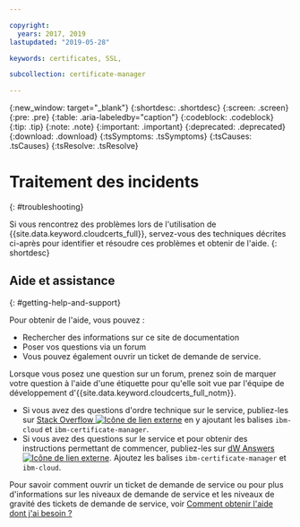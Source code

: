 ```yaml
---

copyright:
  years: 2017, 2019
lastupdated: "2019-05-28"

keywords: certificates, SSL, 

subcollection: certificate-manager

---
```


{:new_window: target="_blank"}
{:shortdesc: .shortdesc}
{:screen: .screen}
{:pre: .pre}
{:table: .aria-labeledby="caption"}
{:codeblock: .codeblock}
{:tip: .tip}
{:note: .note}
{:important: .important}
{:deprecated: .deprecated}
{:download: .download}
{:tsSymptoms: .tsSymptoms}
{:tsCauses: .tsCauses}
{:tsResolve: .tsResolve}

# Traitement des incidents
{: #troubleshooting}

Si vous rencontrez des problèmes lors de l'utilisation de {{site.data.keyword.cloudcerts_full}}, servez-vous des techniques décrites ci-après pour identifier et résoudre ces problèmes et obtenir de l'aide.
{: shortdesc}

## Aide et assistance
{: #getting-help-and-support}



Pour obtenir de l'aide, vous pouvez :

- Rechercher des informations sur ce site de documentation
- Poser vos questions via un forum
- Vous pouvez également ouvrir un ticket de demande de service.

Lorsque vous posez une question sur un forum, prenez soin de marquer votre question à l'aide d'une
étiquette pour qu'elle soit vue par l'équipe de développement d'{{site.data.keyword.cloudcerts_full_notm}}.

- Si vous avez des questions d'ordre technique sur le service, publiez-les sur [Stack Overflow ![Icône de lien externe](../../icons/launch-glyph.svg "Icône de lien externe")](https://stackoverflow.com/search?q=ibm-certificate-manager+ibm-cloud) en y ajoutant les balises `ibm-cloud` et `ibm-certificate-manager`.  
- Si vous avez des questions sur le service et pour obtenir des instructions permettant de commencer, publiez-les sur [dW Answers ![Icône de lien externe](../../icons/launch-glyph.svg "Icône de lien externe")](https://developer.ibm.com/answers). Ajoutez les balises `ibm-certificate-manager` et `ibm-cloud`.

Pour savoir comment ouvrir un ticket de demande de service ou pour plus d'informations sur les niveaux de demande de service et les niveaux de gravité des tickets de demande de service, voir [Comment obtenir l'aide dont j'ai besoin ?](/docs/get-support?topic=get-support-getting-customer-support#getting-customer-support)
